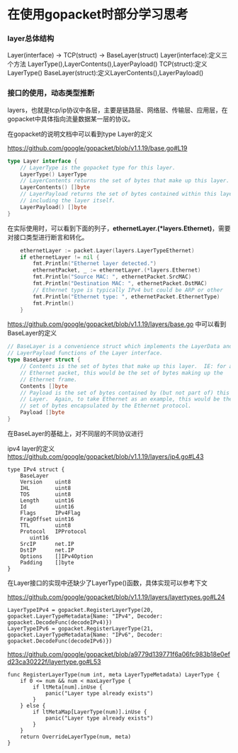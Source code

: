 # 在使用gopacket时部分学习思考

### layer总体结构

Layer(interface) -> TCP(struct) -> BaseLayer(struct)
Layer(interface):定义三个方法 LayerType(),LayerContents(),LayerPayload()
TCP(struct):定义LayerType()
BaseLayer(struct):定义LayerContents(),LayerPayload()


### 接口的使用，动态类型推断

layers，也就是tcp/ip协议中各层，主要是链路层、网络层、传输层、应用层，在gopacket中具体指向流量数据某一层的协议。



在gopacket的说明文档中可以看到type Layer的定义

https://github.com/google/gopacket/blob/v1.1.19/base.go#L19

```go
type Layer interface {
	// LayerType is the gopacket type for this layer.
	LayerType() LayerType
	// LayerContents returns the set of bytes that make up this layer.
	LayerContents() []byte
	// LayerPayload returns the set of bytes contained within this layer, not
	// including the layer itself.
	LayerPayload() []byte
}
```

在实际使用时，可以看到下面的列子，**ethernetLayer.(*layers.Ethernet)**，需要对接口类型进行断言和转化。

```go
    ethernetLayer := packet.Layer(layers.LayerTypeEthernet)
    if ethernetLayer != nil {
        fmt.Println("Ethernet layer detected.")
        ethernetPacket, _ := ethernetLayer.(*layers.Ethernet)
        fmt.Println("Source MAC: ", ethernetPacket.SrcMAC)
        fmt.Println("Destination MAC: ", ethernetPacket.DstMAC)
        // Ethernet type is typically IPv4 but could be ARP or other
        fmt.Println("Ethernet type: ", ethernetPacket.EthernetType)
        fmt.Println()
    }
```



https://github.com/google/gopacket/blob/v1.1.19/layers/base.go 中可以看到BaseLayer的定义

```go
// BaseLayer is a convenience struct which implements the LayerData and
// LayerPayload functions of the Layer interface.
type BaseLayer struct {
	// Contents is the set of bytes that make up this layer.  IE: for an
	// Ethernet packet, this would be the set of bytes making up the
	// Ethernet frame.
	Contents []byte
	// Payload is the set of bytes contained by (but not part of) this
	// Layer.  Again, to take Ethernet as an example, this would be the
	// set of bytes encapsulated by the Ethernet protocol.
	Payload []byte
}
```

在BaseLayer的基础上，对不同层的不同协议进行

ipv4 layer的定义 https://github.com/google/gopacket/blob/v1.1.19/layers/ip4.go#L43 

```
type IPv4 struct {
	BaseLayer
	Version    uint8
	IHL        uint8
	TOS        uint8
	Length     uint16
	Id         uint16
	Flags      IPv4Flag
	FragOffset uint16
	TTL        uint8
	Protocol   IPProtocol
	   uint16
	SrcIP      net.IP
	DstIP      net.IP
	Options    []IPv4Option
	Padding    []byte
}
```

在Layer接口的实现中还缺少了LayerType()函数，具体实现可以参考下文

https://github.com/google/gopacket/blob/v1.1.19/layers/layertypes.go#L24 

```
LayerTypeIPv4 = gopacket.RegisterLayerType(20, gopacket.LayerTypeMetadata{Name: "IPv4", Decoder: gopacket.DecodeFunc(decodeIPv4)})
LayerTypeIPv6 = gopacket.RegisterLayerType(21, gopacket.LayerTypeMetadata{Name: "IPv6", Decoder: gopacket.DecodeFunc(decodeIPv6)})
```
https://github.com/google/gopacket/blob/a9779d139771f6a06fc983b18e0efd23ca30222f/layertype.go#L53

```
func RegisterLayerType(num int, meta LayerTypeMetadata) LayerType {
	if 0 <= num && num < maxLayerType {
		if ltMeta[num].inUse {
			panic("Layer type already exists")
		}
	} else {
		if ltMetaMap[LayerType(num)].inUse {
			panic("Layer type already exists")
		}
	}
	return OverrideLayerType(num, meta)
}
```

​	
